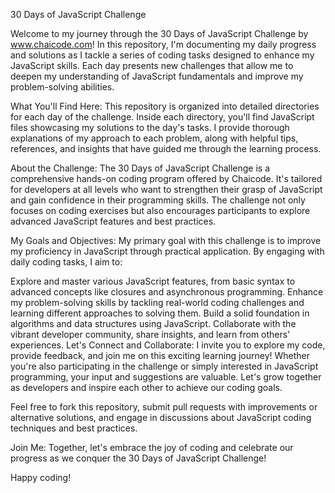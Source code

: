 30 Days of JavaScript Challenge

Welcome to my journey through the 30 Days of JavaScript Challenge by www.chaicode.com!  In this repository, I'm documenting my daily progress and solutions as I tackle a series of coding tasks designed to enhance my JavaScript skills. Each day presents new challenges that allow me to deepen my understanding of JavaScript fundamentals and improve my problem-solving abilities.

What You'll Find Here:
This repository is organized into detailed directories for each day of the challenge. Inside each directory, you'll find JavaScript files showcasing my solutions to the day's tasks. I provide thorough explanations of my approach to each problem, along with helpful tips, references, and insights that have guided me through the learning process.

About the Challenge:
The 30 Days of JavaScript Challenge is a comprehensive hands-on coding program offered by Chaicode. It's tailored for developers at all levels who want to strengthen their grasp of JavaScript and gain confidence in their programming skills. The challenge not only focuses on coding exercises but also encourages participants to explore advanced JavaScript features and best practices.

My Goals and Objectives:
My primary goal with this challenge is to improve my proficiency in JavaScript through practical application. By engaging with daily coding tasks, I aim to:

Explore and master various JavaScript features, from basic syntax to advanced concepts like closures and asynchronous programming.
Enhance my problem-solving skills by tackling real-world coding challenges and learning different approaches to solving them.
Build a solid foundation in algorithms and data structures using JavaScript.
Collaborate with the vibrant developer community, share insights, and learn from others' experiences.
Let's Connect and Collaborate:
I invite you to explore my code, provide feedback, and join me on this exciting learning journey! Whether you're also participating in the challenge or simply interested in JavaScript programming, your input and suggestions are valuable. Let's grow together as developers and inspire each other to achieve our coding goals.

Feel free to fork this repository, submit pull requests with improvements or alternative solutions, and engage in discussions about JavaScript coding techniques and best practices.

Join Me:
Together, let's embrace the joy of coding and celebrate our progress as we conquer the 30 Days of JavaScript Challenge!

Happy coding! 
